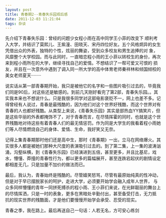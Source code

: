 ```yaml
---
layout: post
title: 青春期2--青春失乐园观后感
date: 2011-12-03 11:21:04
tags: 杂谈
---
```


先介绍下青春失乐园：曾经的问题少女程小雨在高中同学王小菲的改变下 顺利考入大学，并结识了莫熙儿、王紫潼、田晓天、宋丹四位好友。五个风格炯异的女生凭借出众的外表，独特的个性，炫丽的舞姿，受到众多校友和男生追捧的对 象，风靡整个大学校园。而与此同时，一直暗恋程小雨的王小菲以转校生的身份，再次来到程小雨所在的大学，继续寻找自己的爱情。不想结识了一帮可爱又可恨的 损友，并且在一次意外中遇到了调入同一所大学的高中体育老师秦祥林和倾国倾校的美女老师夏天········

说实话从第一部青春期开始，我只是被他它的名字和一些图片吸引过去的，毕竟我们同是90后，对这些还是敏感的。到前几天刚好看完了第2部，青春失乐园。。其实我本来也不想说什么。只是我很多同学对这部电影褒贬不一，网上也差不多。记得曾经有人说过，青春是最残酷的，因为他们对这个世界好残酷，而这个世界对有青春的人也都好残酷。从类型上来说，《青春失乐园》其实是部热血YY搞笑片，但是这些华丽的外表都掩饰不了，对于青春而言，在尽情挥霍的同时，也就是这个世界残酷地对待这些有着青春人们的最无情惩罚。作为同是大学生的我看着程小雨她们等人尽情燃烧自己的身体、爱情、生命，我好笑又无奈。

记得上集青春期那时他们还是高中生，那时《青春期》一出，立马在网络爆火。其实很多人都是被她们那种大尺度的表演吸引过去的。到了第二集，上一集的波涛汹涌，沟壑纵横，到《青春失乐园》已经演进到五倍，甚至更多，并且比基尼，戏水，懵懂、莽撞的青春性行为，都以更多的篇幅展开，甚至连跌宕起伏的剧情设定都相差无几，只是加量不加价的做法而已。 

最后，我认为，青春始终是残酷的。尽管嬉笑怒骂，尽管有最原始纯真的性冲动，但是对于早已摆脱家长的呵护，走进大学，必须要开始学会融入成年人世界， 与众多同样懵懂的青年一同拼死搏杀的程小雨、王小菲们来说，在光鲜靓丽的舞台上的尽情挥洒，只是一时的表象，更多在黑暗处辛勤付出，甚至备受打击，无力抵 抗的现实世界的残酷面，才是他们要慢慢开始学会承受、忍受的现实。

青春之季，我在路上。最后再送自己一句话：人若无名，方可安心练剑



